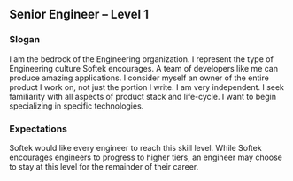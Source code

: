 ## Senior Engineer – Level 1

### Slogan
I am the bedrock of the Engineering organization. I represent the type of Engineering culture Softek encourages. A team of developers like me can produce amazing applications. I consider myself an owner of the entire product I work on, not just the portion I write. I am very independent. I seek familiarity with all aspects of product stack and life-cycle. I want to begin specializing in specific technologies.

### Expectations
Softek would like every engineer to reach this skill level. While Softek encourages engineers to progress to higher tiers, an engineer may choose to stay at this level for the remainder of their career.
